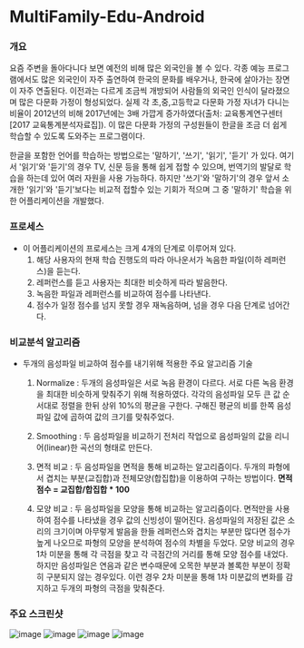 # MultiFamily-Edu-Android

### 개요
  요즘 주변을 돌아다니다 보면 예전의 비해 많은 외국인을 볼 수 있다. 각종 예능 프로그램에서도 많은 외국인이 자주 출연하여 한국의 문화를 배우거나, 한국에 살아가는 장면이 자주 연출된다. 이전과는 다르게 조금씩 개방되어 사람들의 외국인 인식이 달라졌으며 많은 다문화 가정이 형성되었다. 실제 각 초,중,고등학교 다문화 가정 자녀가 다니는 비율이 2012년의 비해 2017년에는 3배 가깝게 증가하였다(출처: 교육통계연구센터 [2017 교육통계분석자료집]). 이 많은 다문화 가정의 구성원들이 한글을 조금 더 쉽게 학습할 수 있도록 도와주는 프로그램이다.
  
  한글을 포함한 언어를 학습하는 방법으로는 '말하기', '쓰기', '읽기', '듣기' 가 있다. 여기서 '읽기'와 '듣기'의 경우 TV, 신문 등을 통해 쉽게 접할 수 있으며, 번역기의 발달로 학습을 하는데 있어 여러 자원을 사용 가능하다. 하지만 '쓰기'와 '말하기'의 경우 앞서 소개한 '읽기'와 '듣기'보다는 비교적 접할수 있는 기회가 적으며 그 중 '말하기' 학습을 위한 어플리케이션을 개발했다.
 
### 프로세스  
* 이 어플리케이션의 프로세스는 크게 4개의 단계로 이루어져 있다. 
  1. 해당 사용자의 현재 학습 진행도의 따라 아나운서가 녹음한 파일(이하 레퍼런스)을 듣는다. 
  2. 레퍼런스를 듣고 사용자는 최대한 비슷하게 따라 발음한다.
  3. 녹음한 파일과 레퍼런스를 비교하여 점수를 나타낸다.
  4. 점수가 일정 점수를 넘지 못할 경우 재녹음하며, 넘을 경우 다음 단계로 넘어간다.
 
### 비교분석 알고리즘  
* 두개의 음성파일 비교하여 점수를 내기위해 적용한 주요 알고리즘 기술  
  1. Normalize : 두개의 음성파일은 서로 녹음 환경이 다르다. 서로 다른 녹음 환경을 최대한 비슷하게 맞춰주기 위해 적용하였다. 각각의 음성파일 모두 큰        값 순서대로 정렬을 한뒤 상위 10%의 평균을 구한다. 구해진 평균의 비를 한쪽 음성파일 값에 곱하여 값의 크기를 맞춰주었다.
 
  2. Smoothing : 두 음성파일을 비교하기 전처리 작업으로 음성파일의 값을 리니어(linear)한 곡선의 형태로 만든다.
 
  3. 면적 비교 : 두 음성파일을 면적을 통해 비교하는 알고리즘이다. 두개의 파형에서 겹치는 부분(교집합)과 전체모양(합집합)을 이용하여 구하는 방법이다.                                                    **면적 점수 = 교집합/합집합 * 100**
 
  4. 모양 비교 : 두 음성파일을 모양을 통해 비교하는 알고리즘이다. 면적만을 사용하여 점수를 나타냈을 경우 값의 신빙성이 떨어진다. 음성파일의 저장된        값은 소리의 크기이며 아무렇게 발음을 한들 레퍼런스와 겹치는 부분만 많다면 점수가 높게 나오므로 파형의 모양을 분석하여 점수의 차별을 두었다. 모양      비교의 경우 1차 미분을 통해 각 극점을 찾고 각 극점간의 거리를 통해 모양 점수를 내었다. 하지만 음성파일은 연음과 같은 변수때문에 오목한 부분과        볼록한 부분이 정확히 구분되지 않는 경우있다. 이런 경우 2차 미분을 통해 1차 미분값의 변화를 감지하고 두개의 파형의 극점을 맞춰준다.
 
### 주요 스크린샷
![image](https://user-images.githubusercontent.com/25604495/52106753-31149500-2637-11e9-8129-b3727c039ea6.png) 
![image](https://user-images.githubusercontent.com/25604495/52106818-615c3380-2637-11e9-9702-b767a9a1eb07.png) 
![image](https://user-images.githubusercontent.com/25604495/52106814-5e614300-2637-11e9-9276-fe00e5599609.png) 
![image](https://user-images.githubusercontent.com/25604495/52106843-7b961180-2637-11e9-8127-0b78238fc4c4.png) 
